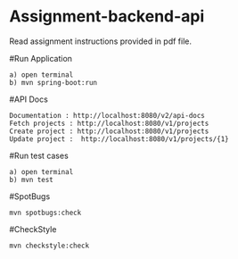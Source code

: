 # Assignment-backend-api

Read assignment instructions provided in pdf file.


#Run Application 

	a) open terminal 
	b) mvn spring-boot:run

#API Docs

	Documentation : http://localhost:8080/v2/api-docs
	Fetch projects : http://localhost:8080/v1/projects
	Create project : http://localhost:8080/v1/projects
	Update project :  http://localhost:8080/v1/projects/{1}

#Run test cases

	a) open terminal
	b) mvn test
	
#SpotBugs

	mvn spotbugs:check
	
#CheckStyle

	mvn checkstyle:check	
	
 

